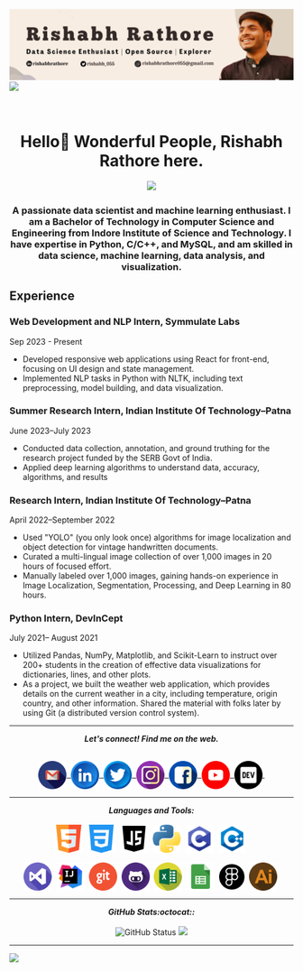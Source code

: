 ![cover](assets/Cover.png)
<img src ="https://komarev.com/ghpvc/?username=rishabhrathore055&label=PROFILE+VIEWS">
<div align="center">
<br>
<h1 >Hello👋 Wonderful People, Rishabh Rathore here.</h1>
<a href="https://www.twitter.com/rishabh_055" target="_blank" rel="noreferrer">
<img
src="https://img.shields.io/twitter/follow/rishabh_055?logo=twitter&style=for-the-badge&color=0891b2&labelColor=1c1917"/>
</a>

<h3>A passionate data scientist and machine learning enthusiast. I am a Bachelor of Technology in Computer Science and Engineering from Indore Institute of Science and Technology. I have expertise in Python, C/C++, and MySQL, and am skilled in data science, machine learning, data analysis, and visualization.</h3>
</div>

## Experience

### Web Development and NLP Intern, Symmulate Labs
  Sep 2023 - Present
  - Developed responsive web applications using React for front-end, focusing on UI design and state management.
  - Implemented NLP tasks in Python with NLTK, including text preprocessing, model building, and data visualization.
    
### Summer Research Intern, Indian Institute Of Technology–Patna 
  June 2023–July 2023

- Conducted data collection, annotation, and ground truthing for the research project funded by the SERB Govt of India.
- Applied deep learning algorithms to understand data, accuracy, algorithms, and results
### Research Intern, Indian Institute Of Technology–Patna 
  April 2022–September 2022

- Used "YOLO" (you only look once) algorithms for image localization and object detection for vintage handwritten documents.
- Curated a multi-lingual image collection of over 1,000 images in 20 hours of focused effort.
- Manually labeled over 1,000 images, gaining hands-on experience in Image Localization, Segmentation, Processing, and Deep Learning in 80 hours.
### Python Intern, DevInCept
  July 2021– August 2021

- Utilized Pandas, NumPy, Matplotlib, and Scikit-Learn to instruct over 200+ students in the creation of effective data visualizations for dictionaries, lines, and other plots.
- As a project, we built the weather web application, which provides details on the current weather in a city, including temperature, origin country, and other information.
Shared the material with folks later by using Git (a distributed version control system).

<hr>

<p align="center">
  <b><i>Let's connect! Find me on the web.</i></b>
</p>

<p align = "center">
     <br>
  <a href="mailto:rishabhrathore055@gmail.com">
    <img align="center" alt="Rishabh @Mail" width="50px" src="assets/handles/gmail.png" />&nbsp;
  </a>
  <a href="https://www.linkedin.com/in/Rishabhrathore">
    <img align="center" alt="Rishabh @LinkedIN" width="50px" src="assets/handles/linkedin.png" />&nbsp;
  </a>
  <a href="https://twitter.com/rishabh_055">
    <img align="center" alt="Rishabh @Twitter" width="50px" src="assets/handles/twitter.png" />&nbsp;
  </a>
  <a href="https://www.instagram.com/_rishu_007">
    <img align="center" alt="Rishabh @Instagram" width="50px" src="assets/handles/instagram.png" />&nbsp;
  </a>
  <a href="https://www.facebook.com/rishi.rishabh04">
    <img align="center" alt="Rishabh @facebook" width="50px" src="assets/handles/facebook.png" />&nbsp;
  </a>
  <a href="https://www.youtube.com/channel/UCyQxG1NPrjhMtgFqlm8k9Cw">
    <img align="center" alt="Rishabh @Youtube" width="50px" src="assets/handles/youtube.png" />&nbsp;
  </a>
  <a href="https://dev.to/rishabh055">
    <img align="center" src="assets/handles/dev.png" alt="DEV Profile" width="50px">&nbsp;
  </a>
</p>

<hr>
<p align="center">
<i><b>Languages and Tools:</b></i> 
<br><br>
 <img align="center" src="assets/languages/html5.png" width="50px" />&nbsp;
  <img align="center" src="assets/languages/css-3.png" width="50px" />&nbsp;
  <img align="center" src="assets/languages/javascript.png" width="50px" />&nbsp;
  <img align="center" src="assets/languages/python.png" width="50px" />&nbsp;
  <img align="center" src="assets/languages/c.png" width="50px" />&nbsp;
  <img align="center" src="assets/languages/cpp.png" width="50px" />&nbsp;
  <br><br>
  <img align="center" src="assets/tools/vscode.png" width="50px" />&nbsp;
  <img align="center" src="assets/tools/intellij.png" width="50px" />&nbsp;
  <img align="center" src="assets/tools/git.png" width="50px" />&nbsp;
  <img align="center" src="assets/tools/github.png" width="50px" />&nbsp;
  <img align="center" src="assets/tools/excel.png" width="50px" />&nbsp;
  <img align="center" src="assets/tools/googles.png" width="50px" />&nbsp;
  <img align="center" src="assets/tools/figma.png" width="45px" />&nbsp;
  <img align="center" src="assets/tools/illustrator.png" width="50px" />&nbsp;
</p>
<hr>
<p align = "center">
  <i><b>GitHub Stats:octocat::</b></i><br><br>
  <img src = "https://github-readme-stats.vercel.app/api?username=rishabhrathore055&bg_color=-40,5f7ed9,61A9A6,C5D6B5,98BE85&title_color=ffffff&text_color=ffffff&hide_border=true&show_icons=true&count_private=true" alt="GitHub Status" />
  <a href="http://www.github.com/rishabhrathore055"><img src="https://github-readme-streak-stats.herokuapp.com/?user=rishabhrathore055&stroke=ffffff&background=179f&ring=98BE85&fire=891b2&currStreakNum=ffffff&currStreakLabel=0891b2&sideNums=ffffff&sideLabels=ffffff&dates=ffffff&hide_border=true" /></a>
  <br>
</p>
<hr>
<p align = "center">

![](https://activity-graph.herokuapp.com/graph?username=rishabhrathore055&theme=github)
</p>


